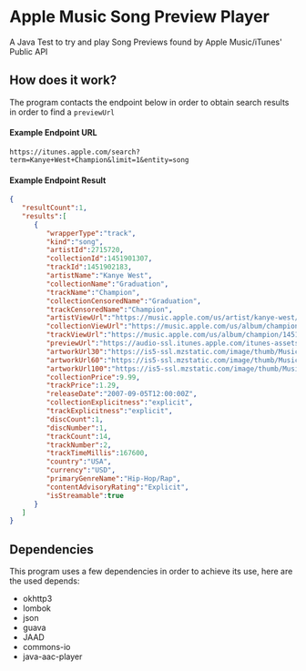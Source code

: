 # Apple Music Song Preview Player

A Java Test to try and play Song Previews found by Apple Music/iTunes' Public API

## How does it work?

The program contacts the endpoint below in order to obtain search results in order to find a ```previewUrl```

#### Example Endpoint URL

```
https://itunes.apple.com/search?term=Kanye+West+Champion&limit=1&entity=song
```

#### Example Endpoint Result

```json
{
   "resultCount":1,
   "results":[
      {
         "wrapperType":"track",
         "kind":"song",
         "artistId":2715720,
         "collectionId":1451901307,
         "trackId":1451902183,
         "artistName":"Kanye West",
         "collectionName":"Graduation",
         "trackName":"Champion",
         "collectionCensoredName":"Graduation",
         "trackCensoredName":"Champion",
         "artistViewUrl":"https://music.apple.com/us/artist/kanye-west/2715720?uo=4",
         "collectionViewUrl":"https://music.apple.com/us/album/champion/1451901307?i=1451902183&uo=4",
         "trackViewUrl":"https://music.apple.com/us/album/champion/1451901307?i=1451902183&uo=4",
         "previewUrl":"https://audio-ssl.itunes.apple.com/itunes-assets/AudioPreview125/v4/3c/38/37/3c383720-5595-b91e-b9d6-8c83611673dc/mzaf_2368399614446130746.plus.aac.p.m4a",
         "artworkUrl30":"https://is5-ssl.mzstatic.com/image/thumb/Music114/v4/34/a4/b0/34a4b05d-b049-c30a-461f-3b41ef1d352f/source/30x30bb.jpg",
         "artworkUrl60":"https://is5-ssl.mzstatic.com/image/thumb/Music114/v4/34/a4/b0/34a4b05d-b049-c30a-461f-3b41ef1d352f/source/60x60bb.jpg",
         "artworkUrl100":"https://is5-ssl.mzstatic.com/image/thumb/Music114/v4/34/a4/b0/34a4b05d-b049-c30a-461f-3b41ef1d352f/source/100x100bb.jpg",
         "collectionPrice":9.99,
         "trackPrice":1.29,
         "releaseDate":"2007-09-05T12:00:00Z",
         "collectionExplicitness":"explicit",
         "trackExplicitness":"explicit",
         "discCount":1,
         "discNumber":1,
         "trackCount":14,
         "trackNumber":2,
         "trackTimeMillis":167600,
         "country":"USA",
         "currency":"USD",
         "primaryGenreName":"Hip-Hop/Rap",
         "contentAdvisoryRating":"Explicit",
         "isStreamable":true
      }
   ]
}
```

## Dependencies
This program uses a few dependencies in order to achieve its use, here are the used depends:
- okhttp3
- lombok
- json
- guava
- JAAD
- commons-io
- java-aac-player